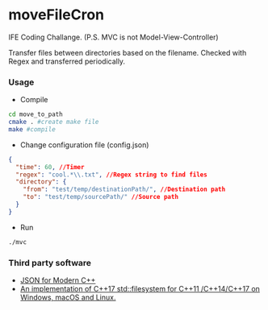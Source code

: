 
# moveFileCron
IFE Coding Challange.
(P.S. MVC is not Model-View-Controller)

Transfer files between directories based on the filename. Checked with Regex and transferred periodically.

### Usage

* Compile
```bash
cd move_to_path
cmake . #create make file
make #compile
```
* Change configuration file (config.json)
```json
{
  "time": 60, //Timer
  "regex": "cool.*\\.txt", //Regex string to find files
  "directory": {
    "from": "test/temp/destinationPath/", //Destination path
    "to": "test/temp/sourcePath/" //Source path
  }
}
```

* Run
```bash
./mvc
```
### Third party software
* [JSON for Modern C++](https://github.com/nlohmann/json)
* [An implementation of C++17 std::filesystem for C++11 /C++14/C++17 on Windows, macOS and Linux. ](https://github.com/gulrak/filesystem)
